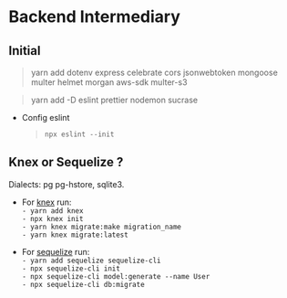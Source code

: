# Backend Intermediary

## Initial

> yarn add dotenv express celebrate cors jsonwebtoken mongoose multer helmet morgan aws-sdk multer-s3

> yarn add -D eslint prettier nodemon sucrase

- Config eslint
  > `npx eslint --init`

## Knex or Sequelize ?

Dialects: pg pg-hstore, sqlite3.

- For [knex](http://knexjs.org/) run:<br>
  `- yarn add knex` <br>
  `- npx knex init` <br>
  `- yarn knex migrate:make migration_name` <br>
  `- yarn knex migrate:latest`

- For [sequelize](https://sequelize.org/) run: <br>
  `- yarn add sequelize sequelize-cli` <br>
  `- npx sequelize-cli init` <br>
  `- npx sequelize-cli model:generate --name User` <br>
  `- npx sequelize-cli db:migrate`
